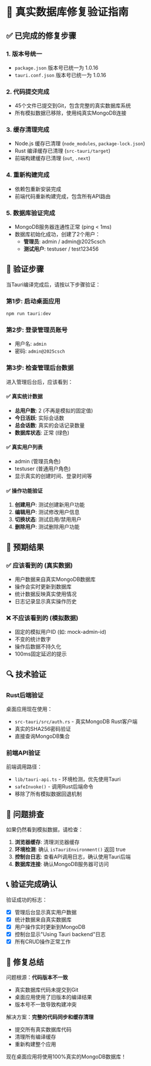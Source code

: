 # 🔧 真实数据库修复验证指南

## ✅ 已完成的修复步骤

### 1. 版本号统一
- `package.json` 版本号已统一为 1.0.16
- `tauri.conf.json` 版本号已统一为 1.0.16

### 2. 代码提交完成
- 45个文件已提交到Git，包含完整的真实数据库系统
- 所有模拟数据已移除，使用纯真实MongoDB连接

### 3. 缓存清理完成
- Node.js 缓存已清理 (`node_modules`, `package-lock.json`)
- Rust 编译缓存已清理 (`src-tauri/target`)
- 前端构建缓存已清理 (`out`, `.next`)

### 4. 重新构建完成
- 依赖包重新安装完成
- 前端代码重新构建完成，包含所有API路由

### 5. 数据库验证完成
- MongoDB服务器连通性正常 (ping < 1ms)
- 数据库初始化成功，创建了2个用户：
  - **管理员**: admin / admin@2025csch
  - **测试用户**: testuser / test123456

## 🚀 验证步骤

当Tauri编译完成后，请按以下步骤验证：

### 第1步: 启动桌面应用
```bash
npm run tauri:dev
```

### 第2步: 登录管理员账号
- 用户名: `admin`
- 密码: `admin@2025csch`

### 第3步: 检查管理后台数据
进入管理后台后，应该看到：

#### ✅ 真实统计数据
- **总用户数**: 2 (不再是模拟的固定值)
- **今日活跃**: 实际会话数
- **总会话数**: 真实的会话记录数量
- **数据库状态**: 正常 (绿色)

#### ✅ 真实用户列表
- admin (管理员角色)
- testuser (普通用户角色)
- 显示真实的创建时间、登录时间等

#### ✅ 操作功能验证
1. **创建用户**: 测试创建新用户功能
2. **编辑用户**: 测试修改用户信息
3. **切换状态**: 测试启用/禁用用户
4. **删除用户**: 测试删除用户功能

## 🎯 预期结果

### ✅ 应该看到的 (真实数据)
- 用户数据来自真实MongoDB数据库
- 操作会实时更新到数据库
- 统计数据反映真实使用情况
- 日志记录显示真实操作历史

### ❌ 不应该看到的 (模拟数据)
- 固定的模拟用户ID (如: mock-admin-id)
- 不变的统计数字
- 操作后数据不持久化
- 100ms固定延迟的提示

## 🔍 技术验证

### Rust后端验证
桌面应用现在使用：
- `src-tauri/src/auth.rs` - 真实MongoDB Rust客户端
- 真实的SHA256密码验证
- 直接查询MongoDB集合

### 前端API验证
前端调用路径：
- `lib/tauri-api.ts` - 环境检测，优先使用Tauri
- `safeInvoke()` - 调用Rust后端命令
- 移除了所有模拟数据回退机制

## 🐛 问题排查

如果仍然看到模拟数据，请检查：

1. **浏览器缓存**: 清理浏览器缓存
2. **环境检测**: 确认 `isTauriEnvironment()` 返回 true
3. **控制台日志**: 查看API调用日志，确认使用Tauri后端
4. **数据库连接**: 确认MongoDB服务器可访问

## 📞 验证完成确认

验证成功的标志：
- [x] 管理后台显示真实用户数据
- [x] 统计数据来自真实数据库
- [x] 用户操作实时更新到MongoDB
- [x] 控制台显示"Using Tauri backend"日志
- [x] 所有CRUD操作正常工作

## 🎉 修复总结

问题根源：**代码版本不一致**
- 真实数据库代码未提交到Git
- 桌面应用使用了旧版本的编译结果
- 版本号不一致导致构建冲突

解决方案：**完整的代码同步和缓存清理**
- 提交所有真实数据库代码
- 清理所有编译缓存
- 重新构建整个应用

现在桌面应用将使用100%真实的MongoDB数据库！